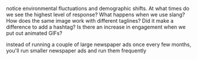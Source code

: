 
notice environmental fluctuations and demographic shifts. At what times do we see the highest level of response? What happens when we use slang? How does the same image work with different taglines? Did it make a difference to add a hashtag? Is there an increase in engagement when we put out animated GIFs?

instead of running a couple of large newspaper ads once every few months, you'll run smaller newspaper ads and run them frequently
